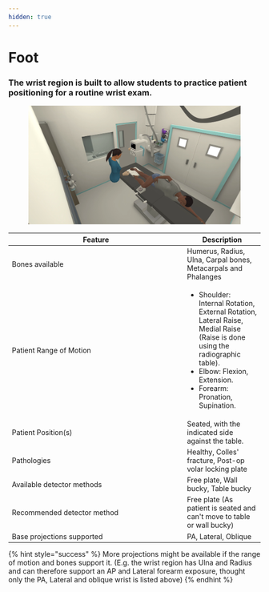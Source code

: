 ```yaml
---
hidden: true
---
```


# Foot

### The wrist region is built to allow students to practice patient positioning for a routine wrist exam.&#x20;

<figure><img src="../../.gitbook/assets/Ankle (1).png" alt=""><figcaption></figcaption></figure>

<table><thead><tr><th width="336">Feature</th><th>Description</th></tr></thead><tbody><tr><td>Bones available</td><td>Humerus, Radius, Ulna, Carpal bones, Metacarpals and Phalanges</td></tr><tr><td>Patient Range of Motion</td><td><ul><li>Shoulder: Internal Rotation, External Rotation, Lateral Raise, Medial Raise (Raise is done using the radiographic table). </li><li>Elbow: Flexion, Extension.</li><li>Forearm: Pronation, Supination.</li></ul></td></tr><tr><td>Patient Position(s)</td><td>Seated, with the indicated side against the table.</td></tr><tr><td>Pathologies</td><td>Healthy, Colles' fracture, Post-op volar locking plate</td></tr><tr><td>Available detector methods</td><td>Free plate, Wall bucky, Table bucky </td></tr><tr><td>Recommended detector method</td><td>Free plate (As patient is seated and can't move to table or wall bucky)</td></tr><tr><td>Base projections supported</td><td>PA, Lateral, Oblique</td></tr></tbody></table>

{% hint style="success" %}
More projections might be available if the range of motion and bones support it. (E.g. the wrist region has Ulna and Radius and can therefore support an AP and Lateral forearm exposure, thought only the PA, Lateral and oblique wrist is listed above)&#x20;
{% endhint %}

